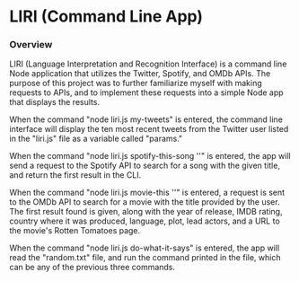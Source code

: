 # LIRI (Command Line App)

### Overview

LIRI (Language Interpretation and Recognition Interface) is a command line Node application that utilizes the Twitter, Spotify, and OMDb APIs. The purpose of this project was to further familiarize myself with making requests to APIs, and to implement these requests into a simple Node app that displays the results.

When the command "node liri.js my-tweets" is entered, the command line interface will display the ten most recent tweets from the Twitter user listed in the "liri.js" file as a variable called "params."

When the command "node liri.js spotify-this-song '<song name here>'" is entered, the app will send a request to the Spotify API to search for a song with the given title, and return the first result in the CLI.
  
When the command "node liri.js movie-this '<movie name here>'" is entered, a request is sent to the OMDb API to search for a movie with the title provided by the user. The first result found is given, along with the year of release, IMDB rating, country where it was produced, language, plot, lead actors, and a URL to the movie's Rotten Tomatoes page.
  
When the command "node liri.js do-what-it-says" is entered, the app will read the "random.txt" file, and run the command printed in the file, which can be any of the previous three commands.
